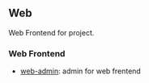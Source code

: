 ## Web
Web Frontend for project.

### Web Frontend
- [web-admin](web-admin): admin for web frentend
